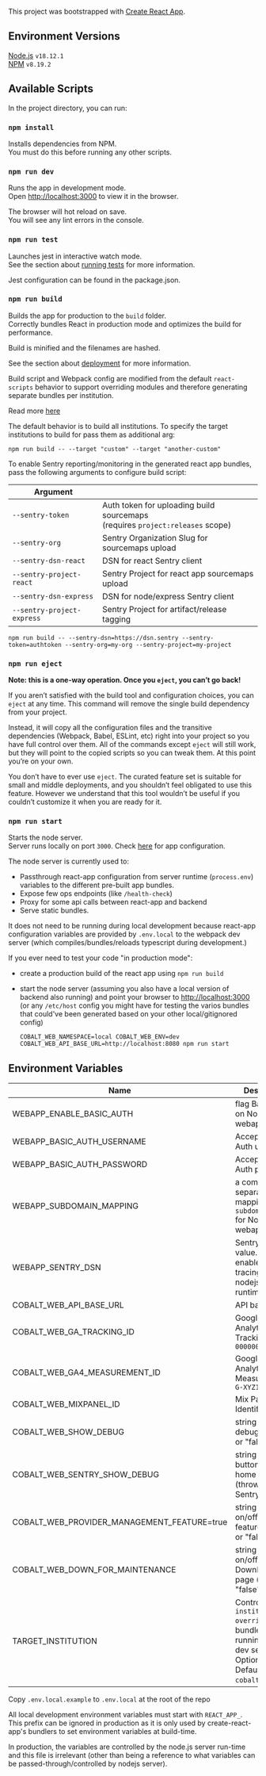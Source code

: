 This project was bootstrapped with [Create React App](https://github.com/facebook/create-react-app).

## Environment Versions

[Node.js](https://nodejs.org/en/) `v18.12.1`<br/>
[NPM](https://www.npmjs.com/) `v8.19.2`

## Available Scripts

In the project directory, you can run:

### `npm install`

Installs dependencies from NPM.<br />
You must do this before running any other scripts.

### `npm run dev`

Runs the app in development mode.<br />
Open [http://localhost:3000](http://localhost:3000) to view it in the browser.

The browser will hot reload on save.<br />
You will see any lint errors in the console.

### `npm run test`

Launches jest in interactive watch mode.<br />
See the section about [running tests](https://facebook.github.io/create-react-app/docs/running-tests) for more information.

Jest configuration can be found in the package.json.

### `npm run build`

Builds the app for production to the `build` folder.<br />
Correctly bundles React in production mode and optimizes the build for performance.

Build is minified and the filenames are hashed.

See the section about [deployment](https://facebook.github.io/create-react-app/docs/deployment) for more information.

Build script and Webpack config are modified from the default `react-scripts` behavior to support overriding modules and therefore generating separate bundles per institution.

Read more [here](institution-overrides/README.md)

The default behavior is to build all institutions. To specify the target institutions to build for pass them as additional arg:

```
npm run build -- --target "custom" --target "another-custom"
```

To enable Sentry reporting/monitoring in the generated react app bundles, pass the following arguments to configure build script:

| Argument                   |                                                                                   |
| -------------------------- | --------------------------------------------------------------------------------- |
| `--sentry-token`           | Auth token for uploading build sourcemaps<br/>(requires `project:releases` scope) |
| `--sentry-org`             | Sentry Organization Slug for sourcemaps upload                                    |
| `--sentry-dsn-react`       | DSN for react Sentry client                                                       |
| `--sentry-project-react`   | Sentry Project for react app sourcemaps upload                                    |
| `--sentry-dsn-express`     | DSN for node/express Sentry client                                                |
| `--sentry-project-express` | Sentry Project for artifact/release tagging                                       |

```
npm run build -- --sentry-dsn=https://dsn.sentry --sentry-token=authtoken --sentry-org=my-org --sentry-project=my-project
```

### `npm run eject`

**Note: this is a one-way operation. Once you `eject`, you can’t go back!**

If you aren’t satisfied with the build tool and configuration choices, you can `eject` at any time. This command will remove the single build dependency from your project.

Instead, it will copy all the configuration files and the transitive dependencies (Webpack, Babel, ESLint, etc) right into your project so you have full control over them. All of the commands except `eject` will still work, but they will point to the copied scripts so you can tweak them. At this point you’re on your own.

You don’t have to ever use `eject`. The curated feature set is suitable for small and middle deployments, and you shouldn’t feel obligated to use this feature. However we understand that this tool wouldn’t be useful if you couldn’t customize it when you are ready for it.

### `npm run start`

Starts the node server.<br />
Server runs locally on port `3000`.
Check [here](config/README.md) for app configuration.

The node server is currently used to:

-   Passthrough react-app configuration from server runtime (`process.env`) variables to the different pre-built app bundles.
-   Expose few ops endpoints (like `/health-check`)
-   Proxy for some api calls between react-app and backend
-   Serve static bundles.

It does not need to be running during local development because react-app configuration variables are provided by `.env.local` to the webpack dev server (which compiles/bundles/reloads typescript during development.)

If you ever need to test your code "in production mode":

-   create a production build of the react app using `npm run build`
-   start the node server (assuming you also have a local version of backend also running) and point your browser to [http://localhost:3000](http://localhost:3000) (or any `/etc/host` config you might have for testing the varios bundles that could've been generated based on your other local/gitignored config)

    `COBALT_WEB_NAMESPACE=local COBALT_WEB_ENV=dev COBALT_WEB_API_BASE_URL=http://localhost:8080 npm run start`

## Environment Variables

| Name                                        | Description                                                                                                              |
| ------------------------------------------- | ------------------------------------------------------------------------------------------------------------------------ |
| WEBAPP_ENABLE_BASIC_AUTH                    | flag Basic Auth on NodeJS webapp server                                                                                  |
| WEBAPP_BASIC_AUTH_USERNAME                  | Accepted Basic Auth username                                                                                             |
| WEBAPP_BASIC_AUTH_PASSWORD                  | Accepted Basic Auth password                                                                                             |
| WEBAPP_SUBDOMAIN_MAPPING                    | a comma-separated list mapping `subdomain:build` for NodeJS webapp.                                                      |
| WEBAPP_SENTRY_DSN                           | Sentry DSN value. if present, enables sentry tracing for the nodejs server at runtime.                                   |
| COBALT_WEB_API_BASE_URL                     | API base url                                                                                                             |
| COBALT_WEB_GA_TRACKING_ID                   | Google Analytics Tracking ID `UA-000000-01`                                                                              |
| COBALT_WEB_GA4_MEASUREMENT_ID               | Google Analytics 4 Measurement ID `G-XYZ123ABC`                                                                          |
| COBALT_WEB_MIXPANEL_ID                      | Mix Panel Identifier                                                                                                     |
| COBALT_WEB_SHOW_DEBUG                       | string to show debug UI ("true" or "false")                                                                              |
| COBALT_WEB_SENTRY_SHOW_DEBUG                | string to show buttons on home page (throwing Sentry errors)                                                             |
| COBALT_WEB_PROVIDER_MANAGEMENT_FEATURE=true | string to turn on/off provider features ("true" or "false")                                                              |
| COBALT_WEB_DOWN_FOR_MAINTENANCE             | string to turn on/off DownForService page ("true" or "false")                                                            |
| TARGET_INSTITUTION                          | Control which `institution-overrides` to bundle when running local dev server. Optional. Defaults to `cobalt` if not set |

Copy `.env.local.example` to `.env.local` at the root of the repo

All local development environment variables must start with `REACT_APP_`. This prefix can be ignored in production as it is only used by create-react-app's bundlers to set environment variables at build-time.

In production, the variables are controlled by the node.js server run-time and this file is irrelevant (other than being a reference to what variables can be passed-through/controlled by nodejs server).
